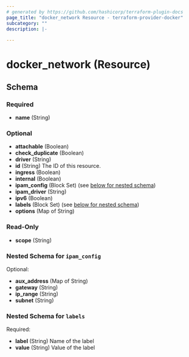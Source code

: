 ```yaml
---
# generated by https://github.com/hashicorp/terraform-plugin-docs
page_title: "docker_network Resource - terraform-provider-docker"
subcategory: ""
description: |-
  
---
```


# docker_network (Resource)





<!-- schema generated by tfplugindocs -->
## Schema

### Required

- **name** (String)

### Optional

- **attachable** (Boolean)
- **check_duplicate** (Boolean)
- **driver** (String)
- **id** (String) The ID of this resource.
- **ingress** (Boolean)
- **internal** (Boolean)
- **ipam_config** (Block Set) (see [below for nested schema](#nestedblock--ipam_config))
- **ipam_driver** (String)
- **ipv6** (Boolean)
- **labels** (Block Set) (see [below for nested schema](#nestedblock--labels))
- **options** (Map of String)

### Read-Only

- **scope** (String)

<a id="nestedblock--ipam_config"></a>
### Nested Schema for `ipam_config`

Optional:

- **aux_address** (Map of String)
- **gateway** (String)
- **ip_range** (String)
- **subnet** (String)


<a id="nestedblock--labels"></a>
### Nested Schema for `labels`

Required:

- **label** (String) Name of the label
- **value** (String) Value of the label


